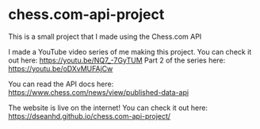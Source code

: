 # chess.com-api-project
This is a small project that I made using the Chess.com API

I made a YouTube video series of me making this project. You can check it out here: https://youtu.be/NQ7_-7GyTUM
Part 2 of the series here: https://youtu.be/oDXvMUFAjCw

You can read the API docs here: https://www.chess.com/news/view/published-data-api

The website is live on the internet! You can check it out here: https://dseanhd.github.io/chess.com-api-project/
